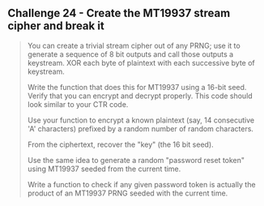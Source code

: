 ## Challenge 24 - Create the MT19937 stream cipher and break it

 > You can create a trivial stream cipher out of any PRNG; use it to generate a sequence of 8 bit outputs and call those outputs a keystream. XOR each byte of plaintext with each successive byte of keystream.
>
> Write the function that does this for MT19937 using a 16-bit seed. Verify that you can encrypt and decrypt properly. This code should look similar to your CTR code.
>
> Use your function to encrypt a known plaintext (say, 14 consecutive 'A' characters) prefixed by a random number of random characters.
>
> From the ciphertext, recover the "key" (the 16 bit seed).
>
> Use the same idea to generate a random "password reset token" using MT19937 seeded from the current time.
>
> Write a function to check if any given password token is actually the product of an MT19937 PRNG seeded with the current time.
